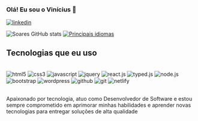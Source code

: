 ###  Olá! Eu sou o Vinícius 👋

[![linkedin](https://img.shields.io/badge/LinkedIn-0077B5?style=for-the-badge&logo=linkedin&logoColor=white)](https://www.linkedin.com/in/vin%C3%ADcius-soares-5046331a7/)

![ Soares GitHub stats ](https://github-readme-stats.vercel.app/api?username=viniciussilvaspw&show_icons=true&theme=transparent)
[![ Principais idiomas ](https://github-readme-stats.vercel.app/api/top-langs/?username=viniciussilvaspw)](https://github.com/anuraghazra/github-readme-stats)
##  Tecnologias que eu uso
<div style="display: inline_block"><br/>
<img aLign="center" alt="html5" src="https://img.shields.io/badge/HTML5-E34F26?style=for-the-badge&logo=html5&logoColor=white"/>
<img aLign="center" alt="css3" src="https://img.shields.io/badge/CSS3-1572B6?style=for-the-badge&logo=css3&logoColor=white"/>
<img aLign="center" alt="javascript" src="https://img.shields.io/badge/JavaScript-F7DF1E?style=for-the-badge&logo=javascript&logoColor=black"/>
<img align="center" alt="jquery" src="https://img.shields.io/badge/jQuery-0769AD?style=for-the-badge&logo=jquery&logoColor=white"/>
<img align="center" alt="react.js" src="https://img.shields.io/badge/React.js-61DAFB?style=for-the-badge&logo=react&logoColor=black"/>
<img align="center" alt="typed.js" src="https://img.shields.io/badge/Typed.js-007ACC?style=for-the-badge&logo=javascript&logoColor=white"/>
<img align="center" alt="node.js" src="https://img.shields.io/badge/Node.js-339933?style=for-the-badge&logo=node.js&logoColor=white"/>
<img align="center" alt="bootstrap" src="https://img.shields.io/badge/Bootstrap-7952B3?style=for-the-badge&logo=bootstrap&logoColor=white"/>
<img align="center" alt="wordpress" src="https://img.shields.io/badge/WordPress-21759B?style=for-the-badge&logo=wordpress&logoColor=white"/>
<img align="center" alt="github" src="https://img.shields.io/badge/GitHub-100000?style=for-the-badge&logo=github&logoColor=white"/>
<img align="center" alt="git" src="https://img.shields.io/badge/Git-F05032?style=for-the-badge&logo=git&logoColor=white"/>
<img align="center" alt="netlify" src="https://img.shields.io/badge/Netlify-00C7B7?style=for-the-badge&logo=netlify&logoColor=white"/>

</div> <br/>

Apaixonado por tecnologia, atuo como Desenvolvedor de Software e estou sempre comprometido em aprimorar minhas habilidades e aprender novas tecnologias para entregar soluções de alta qualidade
